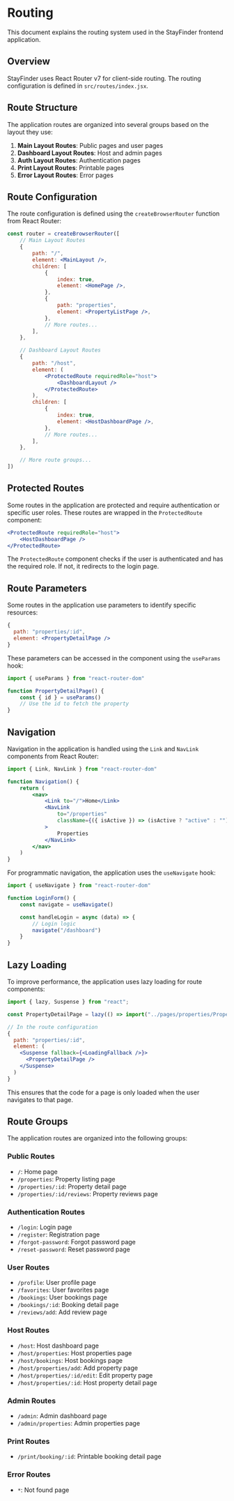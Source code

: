 # Routing

This document explains the routing system used in the StayFinder frontend application.

## Overview

StayFinder uses React Router v7 for client-side routing. The routing configuration is defined in `src/routes/index.jsx`.

## Route Structure

The application routes are organized into several groups based on the layout they use:

1. **Main Layout Routes**: Public pages and user pages
2. **Dashboard Layout Routes**: Host and admin pages
3. **Auth Layout Routes**: Authentication pages
4. **Print Layout Routes**: Printable pages
5. **Error Layout Routes**: Error pages

## Route Configuration

The route configuration is defined using the `createBrowserRouter` function from React Router:

```jsx
const router = createBrowserRouter([
    // Main Layout Routes
    {
        path: "/",
        element: <MainLayout />,
        children: [
            {
                index: true,
                element: <HomePage />,
            },
            {
                path: "properties",
                element: <PropertyListPage />,
            },
            // More routes...
        ],
    },

    // Dashboard Layout Routes
    {
        path: "/host",
        element: (
            <ProtectedRoute requiredRole="host">
                <DashboardLayout />
            </ProtectedRoute>
        ),
        children: [
            {
                index: true,
                element: <HostDashboardPage />,
            },
            // More routes...
        ],
    },

    // More route groups...
])
```

## Protected Routes

Some routes in the application are protected and require authentication or specific user roles. These routes are wrapped in the `ProtectedRoute` component:

```jsx
<ProtectedRoute requiredRole="host">
    <HostDashboardPage />
</ProtectedRoute>
```

The `ProtectedRoute` component checks if the user is authenticated and has the required role. If not, it redirects to the login page.

## Route Parameters

Some routes in the application use parameters to identify specific resources:

```jsx
{
  path: "properties/:id",
  element: <PropertyDetailPage />
}
```

These parameters can be accessed in the component using the `useParams` hook:

```jsx
import { useParams } from "react-router-dom"

function PropertyDetailPage() {
    const { id } = useParams()
    // Use the id to fetch the property
}
```

## Navigation

Navigation in the application is handled using the `Link` and `NavLink` components from React Router:

```jsx
import { Link, NavLink } from "react-router-dom"

function Navigation() {
    return (
        <nav>
            <Link to="/">Home</Link>
            <NavLink
                to="/properties"
                className={({ isActive }) => (isActive ? "active" : "")}
            >
                Properties
            </NavLink>
        </nav>
    )
}
```

For programmatic navigation, the application uses the `useNavigate` hook:

```jsx
import { useNavigate } from "react-router-dom"

function LoginForm() {
    const navigate = useNavigate()

    const handleLogin = async (data) => {
        // Login logic
        navigate("/dashboard")
    }
}
```

## Lazy Loading

To improve performance, the application uses lazy loading for route components:

```jsx
import { lazy, Suspense } from "react";

const PropertyDetailPage = lazy(() => import("../pages/properties/PropertyDetailPage"));

// In the route configuration
{
  path: "properties/:id",
  element: (
    <Suspense fallback={<LoadingFallback />}>
      <PropertyDetailPage />
    </Suspense>
  )
}
```

This ensures that the code for a page is only loaded when the user navigates to that page.

## Route Groups

The application routes are organized into the following groups:

### Public Routes

-   `/`: Home page
-   `/properties`: Property listing page
-   `/properties/:id`: Property detail page
-   `/properties/:id/reviews`: Property reviews page

### Authentication Routes

-   `/login`: Login page
-   `/register`: Registration page
-   `/forgot-password`: Forgot password page
-   `/reset-password`: Reset password page

### User Routes

-   `/profile`: User profile page
-   `/favorites`: User favorites page
-   `/bookings`: User bookings page
-   `/bookings/:id`: Booking detail page
-   `/reviews/add`: Add review page

### Host Routes

-   `/host`: Host dashboard page
-   `/host/properties`: Host properties page
-   `/host/bookings`: Host bookings page
-   `/host/properties/add`: Add property page
-   `/host/properties/:id/edit`: Edit property page
-   `/host/properties/:id`: Host property detail page

### Admin Routes

-   `/admin`: Admin dashboard page
-   `/admin/properties`: Admin properties page

### Print Routes

-   `/print/booking/:id`: Printable booking detail page

### Error Routes

-   `*`: Not found page
